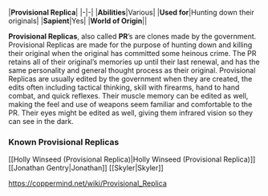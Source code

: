 |**Provisional Replica**|
|-|-|
|**Abilities**|Various|
|**Used for**|Hunting down their originals|
|**Sapient**|Yes|
|**World of Origin**||

**Provisional Replicas**, also called **PR**’s are clones made by the government. Provisional Replicas are made for the purpose of hunting down and killing their original when the original has committed some heinous crime.
The PR retains all of their original’s memories up until their last renewal, and has the same personality and general thought process as their original. Provisional Replicas are usually edited by the government when they are created, the edits often including tactical thinking, skill with firearms, hand to hand combat, and quick reflexes. Their muscle memory can be edited as well, making the feel and use of weapons seem familiar and comfortable to the PR. Their eyes might be edited as well, giving them infrared vision so they can see in the dark.

### Known Provisional Replicas
[[Holly Winseed (Provisional Replica)\|Holly Winseed (Provisional Replica)]]
[[Jonathan Gentry\|Jonathan]]
[[Skyler\|Skyler]]


https://coppermind.net/wiki/Provisional_Replica